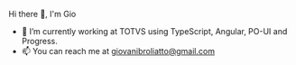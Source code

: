 Hi there 👋, I'm Gio

- 🌱 I’m currently working at TOTVS using TypeScript, Angular, PO-UI and Progress.
- 📫 You can reach me at giovanibroliatto@gmail.com
